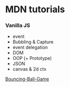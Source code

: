 # MDN tutorials

### Vanilla JS
 - event
 - Bubbling & Capture
 - event delegation
 - DOM
 - OOP (+ Prototype) 
 - JSON
 - canvas & 2d ctx


<a href="https://1wooseok.github.io/MDN/oop/bouncing-balls/index.html">Bouncing-Ball-Game</a>

